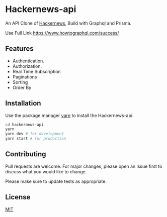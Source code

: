 # Hackernews-api

An API Clone of [Hackernews](https://news.ycombinator.com/), Build with Graphql and Prisma.

Use Full Link https://www.howtographql.com/success/

## Features

- Authentication.
- Authorization.
- Real Time Subscription
- Paginations
- Sorting
- Order By

## Installation

Use the package manager [yarn](https://yarnpkg.com/) to install the Hackernews-api.

```bash
cd hackernews-api
yarn
yarn dev # for development
yarn start # for production
```

## Contributing
Pull requests are welcome. For major changes, please open an issue first to discuss what you would like to change.

Please make sure to update tests as appropriate.

## License
[MIT](https://choosealicense.com/licenses/mit/)
